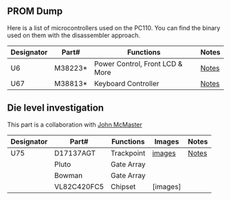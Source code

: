 ## PROM Dump

Here is a list of microcontrollers used on the PC110.
You can find the binary used on them with the disassembler approach.

|Designator|Part#  |Functions           |Notes                             |
|----------|-------|--------------------|----------------------------------|
|U6        |M38223*|Power Control, Front LCD & More|[Notes](U6-M38224M6HP/)|
|U67       |M38813*|Keyboard Controller|[Notes](U67-M38813E4HP/)           |

## Die level investigation

This part is a collaboration with [John McMaster](https://siliconpr0n.org/archive/doku.php?id=ibm:pc110)

|Designator|Part#      |Functions           |Images | Notes                             |
|----------|-----------|--------------------|-------|-----------------------------------|
|U75       |D17137AGT  |Trackpoint          | [images](https://siliconpr0n.org/archive/doku.php?id=mcmaster:nec:d17137agt) | [Notes](U75-D17137AGT/)           |
|          |Pluto      |Gate Array          |       |                                   |
|          |Bowman     |Gate Array          |       |                                   |
|          |VL82C420FC5|Chipset             |[images] |                                 |

